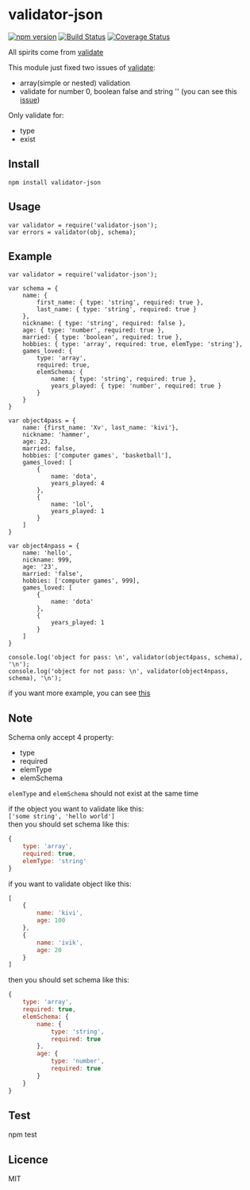 # validator-json

[![npm version](https://img.shields.io/npm/v/validator-json.svg)](https://npmjs.org/package/validator-json)
[![Build Status](https://travis-ci.org/CocaCola183/validator-json.svg?branch=master)](https://travis-ci.org/CocaCola183/validator-json)
[![Coverage Status](https://coveralls.io/repos/CocaCola183/validator-json/badge.svg?branch=master&service=github)](https://coveralls.io/github/CocaCola183/validator-json?branch=master)

All spirits come from [validate](https://www.npmjs.com/package/validate)  

This module just fixed two issues of [validate](https://www.npmjs.com/package/validate):  
* array(simple or nested) validation  
* validate for number 0, boolean false and string '' (you can see this [issue](https://github.com/eivindfjeldstad/validate/issues/23))

Only validate for:  
* type  
* exist  

## Install  
`npm install validator-json`

## Usage  

```
var validator = require('validator-json');
var errors = validator(obj, schema);
```

## Example  
```
var validator = require('validator-json');

var schema = {
	name: {
		first_name: { type: 'string', required: true },
		last_name: { type: 'string', required: true }
	},
	nickname: { type: 'string', required: false },
	age: { type: 'number', required: true },
	married: { type: 'boolean', required: true },
	hobbies: { type: 'array', required: true, elemType: 'string'},
	games_loved: { 
		type: 'array',
		required: true,
		elemSchema: {
			name: { type: 'string', required: true },
			years_played: { type: 'number', required: true }
		}
	}
}

var object4pass = {
	name: {first_name: 'Xv', last_name: 'kivi'},
	nickname: 'hammer',
	age: 23,
	married: false,
	hobbies: ['computer games', 'basketball'],
	games_loved: [
		{
			name: 'dota',
			years_played: 4
		},
		{
			name: 'lol',
			years_played: 1
		}
	]
}

var object4npass = {
	name: 'hello',
	nickname: 999,
	age: '23',
	married: 'false',
	hobbies: ['computer games', 999],
	games_loved: [
		{
			name: 'dota'
		},
		{
			years_played: 1
		}
	]
}

console.log('object for pass: \n', validator(object4pass, schema), '\n');
console.log('object for not pass: \n', validator(object4npass, schema), '\n');
```

if you want more example, you can see [this](https://github.com/CocaCola183/validator/blob/master/test/test.js)  


## Note    
Schema only accept 4 property:  
* type  
* required  
* elemType  
* elemSchema  

`elemType` and `elemSchema` should not exist at the same time  

if the object you want to validate like this:  
`['some string', 'hello world']`  
then you should set schema like this:  
```js
{  
    type: 'array',  
    required: true,  
    elemType: 'string'  
}  
```

if you want to validate object like this:  
```js
[
    {  
        name: 'kivi',  
        age: 100
    },  
    {  
        name: 'ivik',  
        age: 20  
    }  
]
```
then you should set schema like this:  
```js
{  
    type: 'array',  
    required: true,  
    elemSchema: {  
        name: {  
            type: 'string',  
            required: true  
        },  
        age: {  
            type: 'number',  
            required: true  
        }  
    }  
}  
```

## Test  
npm test


## Licence
MIT
